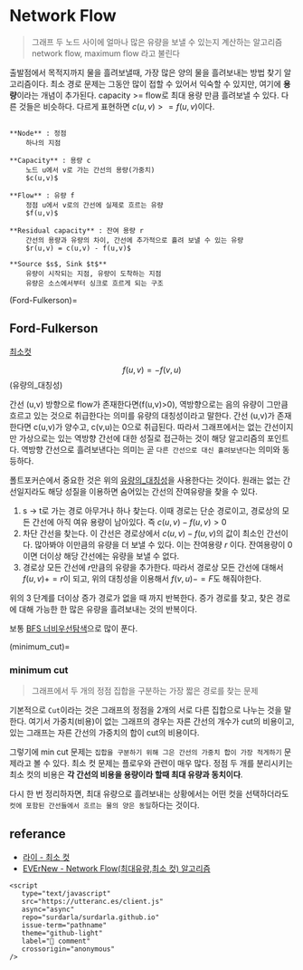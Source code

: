 # Network Flow

> 그래프 두 노드 사이에 얼마나 많은 유량을 보낼 수 있는지 계산하는 알고리즘
> network flow, maximum flow 라고 불린다

출발점에서 목적지까지 물을 흘려보낼때, 가장 많은 양의 물을 흘려보내는 방법 찾기 알고리즘이다. 최소 경로 문제는 그동안 많이 접할 수 있어서 익숙할 수 있지만, 여기에 **용량**이라는 개념이 추가된다. $\text{capacity >= flow}$로 최대 용량 만큼 흘려보낼 수 있다. 다른 것들은 비슷하다. 다르게 표현하면 $c(u,v) >= f(u,v)$이다.

```{admonition} wordpool

**Node** : 정점
    하나의 지점

**Capacity** : 용량 c
    노드 u에서 v로 가는 간선의 용량(가중치)
    $c(u,v)$

**Flow** : 유량 f
    정점 u에서 v로의 간선에 실제로 흐르는 유량
    $f(u,v)$

**Residual capacity** : 잔여 용량 r
    간선의 용량과 유량의 차이, 간선에 추가적으로 흘려 보낼 수 있는 유량
    $r(u,v) = c(u,v) - f(u,v)$

**Source $s$, Sink $t$**
    유량이 시작되는 지점, 유량이 도착하는 지점
    유량은 소스에서부터 싱크로 흐르게 되는 구조
```

(Ford-Fulkerson)=
## Ford-Fulkerson

[최소컷](minimum_cut)

$$
    \tag{유량의 대칭성}
    f(u,v) = -f(v,u)
$$ (유량의_대칭성)

간선 (u,v) 방향으로 flow가 존재한다면(f(u,v)>0), 역방향으로는 음의 유량이 그만큼 흐르고 있는 것으로 취급한다는 의미를 유량의 대칭성이라고 말한다. 간선 (u,v)가 존재한다면 c(u,v)가 양수고, c(v,u)는 0으로 취급된다. 따라서 그래프에서는 없는 간선이지만 가상으로는 있는 역방향 간선에 대한 성질로 접근하는 것이 해당 알고리즘의 포인트다. 역방향 간선으로 흘려보낸다는 의미는 곧 `다른 간선으로 대신 흘려보낸다`는 의미와 동등하다.

폴트포커슨에서 중요한 것은 위의 [유량의_대칭성](유량의_대칭성)을 사용한다는 것이다. 원래는 없는 간선일지라도 해당 성질을 이용하면 숨어있는 간선의 잔여유량을 찾을 수 있다.

1. s $\to$ t로 가는 경로 아무거나 하나 찾는다. 이때 경로는 단순 경로이고, 경로상의 모든 간선에 아직 여유 용량이 남아있다. 즉 $c(u,v)-f(u,v) > 0$
2. 차단 간선을 찾는다. 이 간선은 경로상에서 $c(u,v)-f(u,v)$의 값이 최소인 간선이다. 많아봐야 이만큼의 유량을 더 보낼 수 있다. 이는 잔여용량 $r$ 이다. 잔여용량이 0이면 더이상 해당 간선에는 유량을 보낼 수 없다.
3. 경로상 모든 간선에 $r$만큼의 유량을 추가한다. 따라서 경로상 모든 간선에 대해서 $f(u,v)+=r$이 되고, 위의 대칭성을 이용해서 $f(v,u)-=F$도 해줘야한다.

위의 3 단계를 더이상 증가 경로가 없을 때 까지 반복한다. 증가 경로를 찾고, 찾은 경로에 대해 가능한 한 많은 유량을 흘려보내는 것의 반복이다.

보통 [BFS 너비우선탐색](bfs)으로 많이 푼다.

(minimum_cut)=
### minimum cut

> 그래프에서 두 개의 정점 집합을 구분하는 가장 짧은 경로를 찾는 문제

기본적으로 `Cut`이라는 것은 그래프의 정점을 2개의 서로 다른 집합으로 나누는 것을 말한다. 여기서 가중치(비용)이 없는 그래프의 경우는 자른 간선의 개수가 cut의 비용이고, 있는 그래프는 자른 간선의 가중치의 합이 cut의 비용이다.

그렇기에 min cut 문제는 `집합을 구분하기 위해 그은 간선의 가중치 합이 가장 적게하기` 문제라고 볼 수 있다. 최소 컷 문제는 플로우와 관련이 매우 많다. 정점 두 개를 분리시키는 최소 컷의 비용은 **각 간선의 비용을 용량이라 할때 최대 유량과 동치이다**.

다시 한 번 정리하자면, 최대 유량으로 흘려보내는 상황에서는 어떤 컷을 선택하더라도 `컷에 포함된 간선들에서 흐르는 물의 양은 동일`하다는 것이다.

## referance

- [라이 - 최소 컷](https://blog.naver.com/kks227/220808685331)
- [EVErNew - Network Flow(최대유량,최소 컷) 알고리즘](https://everenew.tistory.com/177)

```{raw} html
<script
   type="text/javascript"
   src="https://utteranc.es/client.js"
   async="async"
   repo="surdarla/surdarla.github.io"
   issue-term="pathname"
   theme="github-light"
   label="💬 comment"
   crossorigin="anonymous"
/>
```
